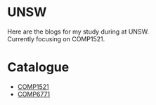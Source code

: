 # UNSW

Here are the blogs for my study during at UNSW.  
Currently focusing on COMP1521.

# Catalogue
- [COMP1521](comp1521/)
- [COMP6771](comp6771/)
